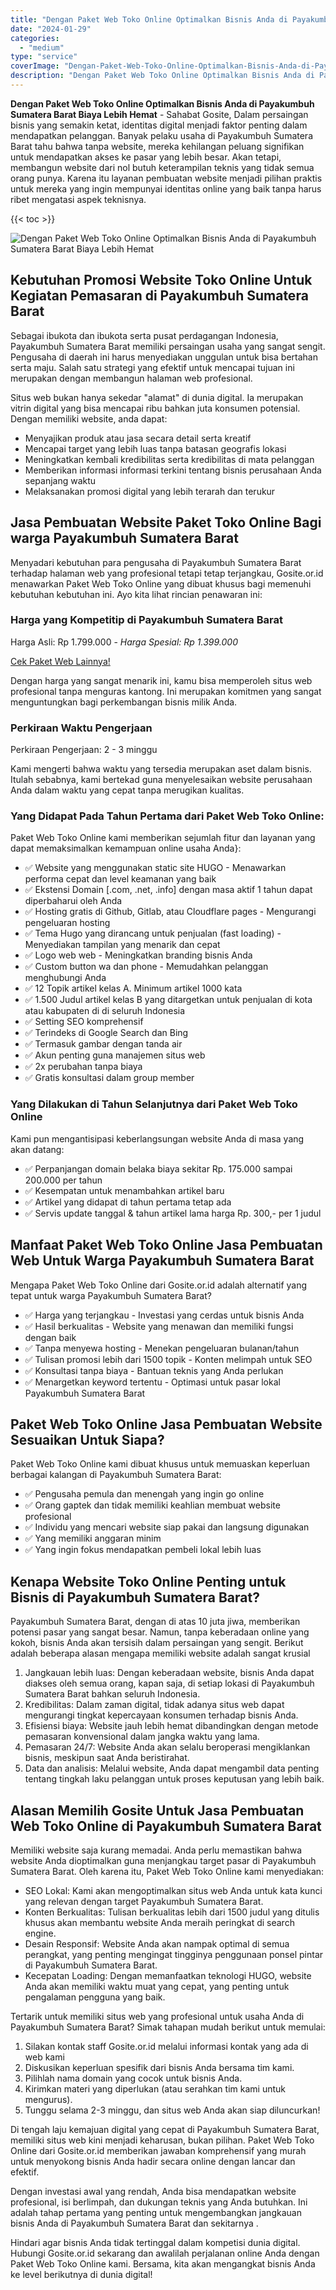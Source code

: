 ```yaml
---
title: "Dengan Paket Web Toko Online Optimalkan Bisnis Anda di Payakumbuh Sumatera Barat Biaya Lebih Hemat"
date: "2024-01-29"
categories: 
  - "medium"
type: "service"
coverImage: "Dengan-Paket-Web-Toko-Online-Optimalkan-Bisnis-Anda-di-Payakumbuh-Sumatera-Barat-Biaya-Lebih-Hemat.png"
description: "Dengan Paket Web Toko Online Optimalkan Bisnis Anda di Payakumbuh Sumatera Barat Biaya Lebih Hemat. Hindari agar bisnis Anda tidak tertinggal dalam kompetisi..."
---
```


**Dengan Paket Web Toko Online Optimalkan Bisnis Anda di Payakumbuh Sumatera Barat Biaya Lebih Hemat** - Sahabat Gosite, Dalam persaingan bisnis yang semakin ketat, identitas digital menjadi faktor penting dalam mendapatkan pelanggan. Banyak pelaku usaha di Payakumbuh Sumatera Barat tahu bahwa tanpa website, mereka kehilangan peluang signifikan untuk mendapatkan akses ke pasar yang lebih besar. Akan tetapi, membangun website dari nol butuh keterampilan teknis yang tidak semua orang punya. Karena itu layanan pembuatan website menjadi pilihan praktis untuk mereka yang ingin mempunyai identitas online yang baik tanpa harus ribet mengatasi aspek teknisnya.

{{< toc >}}

![Dengan Paket Web Toko Online Optimalkan Bisnis Anda di Payakumbuh Sumatera Barat Biaya Lebih Hemat](/images/medium/Dengan-Paket-Web-Toko-Online-Optimalkan-Bisnis-Anda-di-Payakumbuh-Sumatera-Barat-Biaya-Lebih-Hemat.png)

## Kebutuhan Promosi Website Toko Online Untuk Kegiatan Pemasaran di Payakumbuh Sumatera Barat

Sebagai ibukota dan ibukota serta pusat perdagangan Indonesia, Payakumbuh Sumatera Barat memiliki persaingan usaha yang sangat sengit. Pengusaha di daerah ini harus menyediakan unggulan untuk bisa bertahan serta maju. Salah satu strategi yang efektif untuk mencapai tujuan ini merupakan dengan membangun halaman web profesional.

Situs web bukan hanya sekedar "alamat" di dunia digital. Ia merupakan vitrin digital yang bisa mencapai ribu bahkan juta konsumen potensial. Dengan memiliki website, anda dapat:

- Menyajikan produk atau jasa secara detail serta kreatif
- Mencapai target yang lebih luas tanpa batasan geografis lokasi
- Meningkatkan kembali kredibilitas serta kredibilitas di mata pelanggan
- Memberikan informasi informasi terkini tentang bisnis perusahaan Anda sepanjang waktu
- Melaksanakan promosi digital yang lebih terarah dan terukur

## Jasa Pembuatan Website Paket Toko Online Bagi warga Payakumbuh Sumatera Barat

Menyadari kebutuhan para pengusaha di Payakumbuh Sumatera Barat terhadap halaman web yang profesional tetapi tetap terjangkau, Gosite.or.id menawarkan Paket Web Toko Online yang dibuat khusus bagi memenuhi kebutuhan kebutuhan ini. Ayo kita lihat rincian penawaran ini:

### Harga yang Kompetitip di Payakumbuh Sumatera Barat

<a class="cta-button">Harga Asli: Rp 1.799.000 - <em>Harga Spesial: Rp 1.399.000</em></a>

<a href="/jasa-web/" class="cta-button">Cek Paket Web Lainnya!</a>

Dengan harga yang sangat menarik ini, kamu bisa memperoleh situs web profesional tanpa menguras kantong. Ini merupakan komitmen yang sangat menguntungkan bagi perkembangan bisnis milik Anda.

### Perkiraan Waktu Pengerjaan

Perkiraan Pengerjaan: 2 - 3 minggu

Kami mengerti bahwa waktu yang tersedia merupakan aset dalam bisnis. Itulah sebabnya, kami bertekad guna menyelesaikan website perusahaan Anda dalam waktu yang cepat tanpa merugikan kualitas.

### Yang Didapat Pada Tahun Pertama dari Paket Web Toko Online:

Paket Web Toko Online kami memberikan sejumlah fitur dan layanan yang dapat memaksimalkan kemampuan online usaha Anda}:

- ✅ Website yang menggunakan static site HUGO - Menawarkan performa cepat dan level keamanan yang baik
- ✅ Ekstensi Domain \[.com, .net, .info\] dengan masa aktif 1 tahun dapat diperbaharui oleh Anda
- ✅ Hosting gratis di Github, Gitlab, atau Cloudflare pages - Mengurangi pengeluaran hosting
- ✅ Tema Hugo yang dirancang untuk penjualan (fast loading) - Menyediakan tampilan yang menarik dan cepat
- ✅ Logo web web - Meningkatkan branding bisnis Anda
- ✅ Custom button wa dan phone - Memudahkan pelanggan menghubungi Anda
- ✅ 12 Topik artikel kelas A. Minimum artikel 1000 kata
- ✅ 1.500 Judul artikel kelas B yang ditargetkan untuk penjualan di kota atau kabupaten di di seluruh Indonesia
- ✅ Setting SEO komprehensif
- ✅ Terindeks di Google Search dan Bing
- ✅ Termasuk gambar dengan tanda air
- ✅ Akun penting guna manajemen situs web
- ✅ 2x perubahan tanpa biaya
- ✅ Gratis konsultasi dalam group member

### Yang Dilakukan di Tahun Selanjutnya dari Paket Web Toko Online

Kami pun mengantisipasi keberlangsungan website Anda di masa yang akan datang:

- ✅ Perpanjangan domain belaka biaya sekitar Rp. 175.000 sampai 200.000 per tahun
- ✅ Kesempatan untuk menambahkan artikel baru
- ✅ Artikel yang didapat di tahun pertama tetap ada
- ✅ Servis update tanggal & tahun artikel lama harga Rp. 300,- per 1 judul

## Manfaat Paket Web Toko Online Jasa Pembuatan Web Untuk Warga Payakumbuh Sumatera Barat

Mengapa Paket Web Toko Online dari Gosite.or.id adalah alternatif yang tepat untuk warga Payakumbuh Sumatera Barat?

- ✅ Harga yang terjangkau - Investasi yang cerdas untuk bisnis Anda
- ✅ Hasil berkualitas - Website yang menawan dan memiliki fungsi dengan baik
- ✅ Tanpa menyewa hosting - Menekan pengeluaran bulanan/tahun
- ✅ Tulisan promosi lebih dari 1500 topik - Konten melimpah untuk SEO
- ✅ Konsultasi tanpa biaya - Bantuan teknis yang Anda perlukan
- ✅ Menargetkan keyword tertentu - Optimasi untuk pasar lokal Payakumbuh Sumatera Barat

## Paket Web Toko Online Jasa Pembuatan Website Sesuaikan Untuk Siapa?

Paket Web Toko Online kami dibuat khusus untuk memuaskan keperluan berbagai kalangan di Payakumbuh Sumatera Barat:

- ✅ Pengusaha pemula dan menengah yang ingin go online
- ✅ Orang gaptek dan tidak memiliki keahlian membuat website profesional
- ✅ Individu yang mencari website siap pakai dan langsung digunakan
- ✅ Yang memiliki anggaran minim
- ✅ Yang ingin fokus mendapatkan pembeli lokal lebih luas

## Kenapa Website Toko Online Penting untuk Bisnis di Payakumbuh Sumatera Barat?

Payakumbuh Sumatera Barat, dengan di atas 10 juta jiwa, memberikan potensi pasar yang sangat besar. Namun, tanpa keberadaan online yang kokoh, bisnis Anda akan tersisih dalam persaingan yang sengit. Berikut adalah beberapa alasan mengapa memiliki website adalah sangat krusial

1. Jangkauan lebih luas: Dengan keberadaan website, bisnis Anda dapat diakses oleh semua orang, kapan saja, di setiap lokasi di Payakumbuh Sumatera Barat bahkan seluruh Indonesia.
2. Kredibilitas: Dalam zaman digital, tidak adanya situs web dapat mengurangi tingkat kepercayaan konsumen terhadap bisnis Anda.
3. Efisiensi biaya: Website jauh lebih hemat dibandingkan dengan metode pemasaran konvensional dalam jangka waktu yang lama.
4. Pemasaran 24/7: Website Anda akan selalu beroperasi mengiklankan bisnis, meskipun saat Anda beristirahat.
5. Data dan analisis: Melalui website, Anda dapat mengambil data penting tentang tingkah laku pelanggan untuk proses keputusan yang lebih baik.

## Alasan Memilih Gosite Untuk Jasa Pembuatan Web Toko Online di Payakumbuh Sumatera Barat

Memiliki website saja kurang memadai. Anda perlu memastikan bahwa website Anda dioptimalkan guna menjangkau target pasar di Payakumbuh Sumatera Barat. Oleh karena itu, Paket Web Toko Online kami menyediakan:

- SEO Lokal: Kami akan mengoptimalkan situs web Anda untuk kata kunci yang relevan dengan target Payakumbuh Sumatera Barat.
- Konten Berkualitas: Tulisan berkualitas lebih dari 1500 judul yang ditulis khusus akan membantu website Anda meraih peringkat di search engine.
- Desain Responsif: Website Anda akan nampak optimal di semua perangkat, yang penting mengingat tingginya penggunaan ponsel pintar di Payakumbuh Sumatera Barat.
- Kecepatan Loading: Dengan memanfaatkan teknologi HUGO, website Anda akan memiliki waktu muat yang cepat, yang penting untuk pengalaman pengguna yang baik.

Tertarik untuk memiliki situs web yang profesional untuk usaha Anda di Payakumbuh Sumatera Barat? Simak tahapan mudah berikut untuk memulai:

1. Silakan kontak staff Gosite.or.id melalui informasi kontak yang ada di web kami
2. Diskusikan keperluan spesifik dari bisnis Anda bersama tim kami.
3. Pilihlah nama domain yang cocok untuk bisnis Anda.
4. Kirimkan materi yang diperlukan (atau serahkan tim kami untuk mengurus).
5. Tunggu selama 2-3 minggu, dan situs web Anda akan siap diluncurkan!

Di tengah laju kemajuan digital yang cepat di Payakumbuh Sumatera Barat, memiliki situs web kini menjadi keharusan, bukan pilihan. Paket Web Toko Online dari Gosite.or.id memberikan jawaban komprehensif yang murah untuk menyokong bisnis Anda hadir secara online dengan lancar dan efektif.

Dengan investasi awal yang rendah, Anda bisa mendapatkan website profesional, isi berlimpah, dan dukungan teknis yang Anda butuhkan. Ini adalah tahap pertama yang penting untuk mengembangkan jangkauan bisnis Anda di Payakumbuh Sumatera Barat dan sekitarnya .

Hindari agar bisnis Anda tidak tertinggal dalam kompetisi dunia digital. Hubungi Gosite.or.id sekarang dan awalilah perjalanan online Anda dengan Paket Web Toko Online kami. Bersama, kita akan mengangkat bisnis Anda ke level berikutnya di dunia digital!